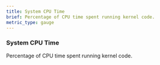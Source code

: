 ```yaml
---
title: System CPU Time
brief: Percentage of CPU time spent running kernel code.
metric_type: gauge
---
```

### System CPU Time

Percentage of CPU time spent running kernel code.